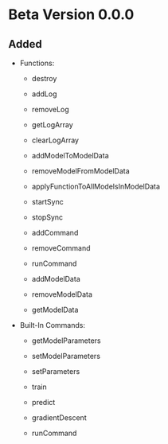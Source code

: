 # Beta Version 0.0.0

## Added

* Functions:

	* destroy

	* addLog

	* removeLog

	* getLogArray

	* clearLogArray

	* addModelToModelData

	* removeModelFromModelData

	* applyFunctionToAllModelsInModelData

	* startSync

	* stopSync

	* addCommand

	* removeCommand

	* runCommand

	* addModelData

	* removeModelData

	* getModelData

* Built-In Commands:

	* getModelParameters

	* setModelParameters

	* setParameters

	* train

	* predict

	* gradientDescent

	* runCommand
